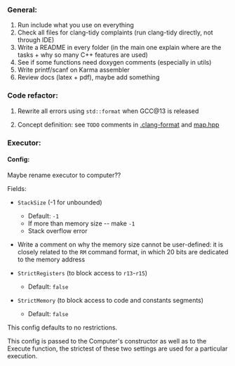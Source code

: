 ### General:

1. Run include what you use on everything
2. Check all files for clang-tidy complaints (run clang-tidy directly, not through IDE)
3. Write a README in every folder (in the main one explain where are the tasks + 
   why so many C++ features are used)
4. See if some functions need doxygen comments (especially in utils)
5. Write printf/scanf on Karma assembler
6. Review docs (latex + pdf), maybe add something

### Code refactor:

1. Rewrite all errors using `std::format` when GCC@13 is released

2. Concept definition: see `TODO` comments in [.clang-format](.clang-format)
   and [map.hpp](include/utils/map.hpp)

### Executor:

#### Config:

Maybe rename executor to computer??

Fields:

* `StackSize` (-1 for unbounded)
  * Default: `-1`
  * If more than memory size -- make `-1`
  * Stack overflow error

* Write a comment on why the memory size cannot be user-defined:
  it is closely related to the `RM` command format, in which 20
  bits are dedicated to the memory address

* `StrictRegisters` (to block access to `r13`-`r15`)
  * Default: `false`

* `StrictMemory` (to block access to code and constants segments)
  * Default: `false`

This config defaults to no restrictions.

This config is passed to the Computer's constructor
as well as to the Execute function, the strictest of these two
settings are used for a particular execution.
